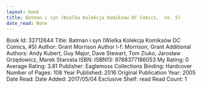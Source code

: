 ```yaml
---
layout: book
title: Batman i syn (Wielka Kolekcja Komiksów DC Comics,  no. 5)
date_read: None
---
```


Book Id: 32712644
Title: Batman i syn (Wielka Kolekcja Komiksów DC Comics, #5)
Author: Grant Morrison
Author l-f: Morrison, Grant
Additional Authors: Andy Kubert, Guy Major, Dave    Stewart, Tom Ziuko, Jarosław Grzędowicz, Marek Starosta
ISBN: 
ISBN13: 9788377186053
My Rating: 0
Average Rating: 3.81
Publisher: Eaglemoss Collections
Binding: Hardcover
Number of Pages: 108
Year Published: 2016
Original Publication Year: 2005
Date Read: 
Date Added: 2017/05/04
Exclusive Shelf: read
Read Count: 1

